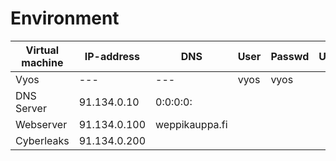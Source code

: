 # Environment

|Virtual machine|IP-address|DNS|User|Passwd|User2|Passwd2|
|---|---|---|---|---|---|---|
|Vyos|---|---|vyos|vyos
|DNS Server|91.134.0.10|0:0:0:0:|
|Webserver|91.134.0.100|weppikauppa.fi|
|Cyberleaks|91.134.0.200|
